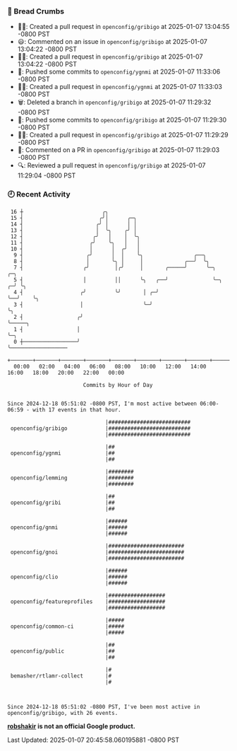### 🍞 Bread Crumbs

 * ✍🏼: Created a pull request in `openconfig/gribigo` at 2025-01-07 13:04:55 -0800 PST
 * 😃: Commented on an issue in `openconfig/gribigo` at 2025-01-07 13:04:22 -0800 PST
 * ✍🏼: Created a pull request in `openconfig/gribigo` at 2025-01-07 13:04:22 -0800 PST
 * 🚢: Pushed some commits to `openconfig/ygnmi` at 2025-01-07 11:33:06 -0800 PST
 * ✍🏼: Created a pull request in `openconfig/ygnmi` at 2025-01-07 11:33:03 -0800 PST
 * 🗑: Deleted a branch in `openconfig/gribigo` at 2025-01-07 11:29:32 -0800 PST
 * 🚢: Pushed some commits to `openconfig/gribigo` at 2025-01-07 11:29:30 -0800 PST
 * ✍🏼: Created a pull request in `openconfig/gribigo` at 2025-01-07 11:29:29 -0800 PST
 * 💬: Commented on a PR in  `openconfig/gribigo` at 2025-01-07 11:29:03 -0800 PST
 * 🔍: Reviewed a pull request in  `openconfig/gribigo` at 2025-01-07 11:29:04 -0800 PST

### 🕘 Recent Activity
```
 16 ┼                         ╭╮
 15 ┤                        ╭╯│      ╭─╮
 14 ┤                       ╭╯ │      │ │
 13 ┤                       │  ╰╮    ╭╯ │
 12 ┤                      ╭╯   │    │  ╰╮
 11 ┤                     ╭╯    ╰╮   │   │
 10 ┤                     │      │  ╭╯   │
  9 ┤                    ╭╯      │  │    ╰╮                ╭──╮
  8 ┤                    │       ╰╮ │     │             ╭──╯  ╰╮
  7 ┤                   ╭╯        │╭╯     │       ╭─────╯      ╰─╮      ╭─╮
  5 ┤                   │         ││      ╰╮   ╭──╯              ╰─╮  ╭─╯ ╰╮
  4 ┤                  ╭╯         ╰╯       │ ╭─╯                   ╰──╯    ╰╮
  3 ┤                  │                   ╰─╯                              ╰╮
  2 ┤                 ╭╯                                                     ╰─────╮
  1 ┤                 │                                                            ╰─╮
  0 ┼─────────────────╯                                                              ╰──────────────────
    +───────+───────+───────+───────+───────+───────+───────+───────+───────+───────+───────+───────+────
  00:00   02:00   04:00   06:00   08:00   10:00   12:00   14:00   16:00   18:00   20:00   22:00   00:00   

						Commits by Hour of Day


Since 2024-12-18 05:51:02 -0800 PST, I'm most active between 06:00-06:59 - with 17 events in that hour.

```



```
                               |##########################
 openconfig/gribigo            |##########################
                               |##########################

                               |##
 openconfig/ygnmi              |##
                               |##

                               |########
 openconfig/lemming            |########
                               |########

                               |##
 openconfig/gribi              |##
                               |##

                               |######
 openconfig/gnmi               |######
                               |######

                               |########################
 openconfig/gnoi               |########################
                               |########################

                               |######
 openconfig/clio               |######
                               |######

                               |##################
 openconfig/featureprofiles    |##################
                               |##################

                               |#####
 openconfig/common-ci          |#####
                               |#####

                               |##
 openconfig/public             |##
                               |##

                               |#
 bemasher/rtlamr-collect       |#
                               |#



Since 2024-12-18 05:51:02 -0800 PST, I've been most active in openconfig/gribigo, with 26 events.

```
**[robshakir](mailto:robjs@google.com) is not an official Google product.**  


Last Updated: 2025-01-07 20:45:58.060195881 -0800 PST
